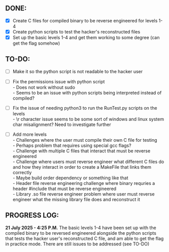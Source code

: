 ## DONE:
- [X]  Create C files for compiled binary to be reverse engineered for levels 1-4
- [X]  Create python scripts to test the hacker's reconstructed files
- [X]  Set up the basic levels 1-4 and get them working to some degree (can get the flag somehow)

## TO-DO:
- [ ]  Make it so the python script is not readable to the hacker user
- [ ]  Fix the permissions issue with python script  
        - Does not work without sudo  
        - Seems to be an issue with python scripts being interpreted instead of compiled?
- [ ]  Fix the issue of needing python3 to run the RunTest.py scripts on the levels  
        - \r character issue seems to be some sort of windows and linux system char misalignment? Need to investigate further
- [ ]  Add more levels  
        - Challenges where the user must compile their own C file for testing  
              - Perhaps problem that requires using special gcc flags?  
        - Challenge with multiple C files that interact that must be reverse engineered  
        - Challenge where users must reverse engineer what different C files do and how they interact              in order to create a MakeFile that links them correctly  
              - Maybe build order dependency or something like that  
        - Header file reverse engineering challenge where binary requries a header #include that must              be reverse engineered  
        - Library .so file reverse engineer problem where user must reverse engineer what the missing              library file does and reconstruct it


## PROGRESS LOG:
**21 July 2025 - 4:25 P.M.**
The basic levels 1-4 have been set up with the compiled binary to be reversed engineered alongside the python scripts that tests the hacker user's reconstructed C file, and am able to get the flag in practice mode. There are still issues to be addressed (see TO-DO)
